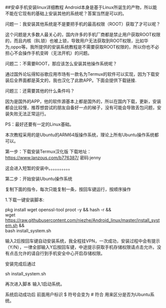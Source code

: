 ##安卓手机安装linux详细教程
Android本身是基于Linux所诞生的产物，所以能不能在它现有的基础上安装其他的系统呢？答案当然是可以的。

问题一：我安装其他系统是不是要把手机的最高权限（ROOT）获取了才可以呢？

这个问题是大多数人最关心的，国内许多的手机厂商都是禁止用户获取ROOT权限的，而且内核（BL锁）也被上锁，导致用户无法获取到ROOT权限，比如华为,oppo等。我所提供的安装系统教程是不需要获取ROOT权限的，所以你也不必担心不会操作手机变砖（无法开机）的问题。

问题二：不需要ROOT，那应该怎么安装其他操作系统呢？

通过国外论坛得知谷歌应用市场有一款名为Termux的软件可以实现，因为下载安装后全界面都是英文的，我也汉化了此款APP。下面会提供下载链接.

问题三：还需要其他的什么条件吗？

因为是国外的APP，他的软件源基本上都是国外的，所以在国内下载，更新，安装都会比较慢，推荐想尝试的朋友自备好一点的梯子，没有可能会导致丢包问题，安装失败无法正常运行。

PS：最好还要有一定的Linux基础。

本次教程采用的是Ubuntu的ARM64版操作系统，理论上所有Ubuntu操作系统都可以。

第一步：下载安装Termux汉化版
下载地址：https://www.lanzous.com/b776387/ 
密码:jenny

这会进入短暂的安装中。。。。。。。。。。

第二步：开始安装Ubuntu操作系统

复制下面的指令，每次只能复制一条，按回车键运行，按顺序操作

1.下载一键安装脚本:

pkg install wget openssl-tool proot -y && hash -r &&  
wget https://raw.githubusercontent.com/niezhe/Android_linux/master/install_system.sh &&   
bash install_system.sh  

输入2后按回车键自动安装系统，我全程挂VPN，一次成功，安装过程中会有提示（Y/N），一律全部输入Y后按回车键，中途提示获取手机存储权限请点击允许。没有点击允许的请自行到手机安全中心开启存储权限。

安装完成后通过

sh install_system.sh

再次进入脚本 输入1启动系统。

系统启动成功后 前面用户标识 $ 符号会变为 # 符合 用来区分是否为Ubuntu系统。